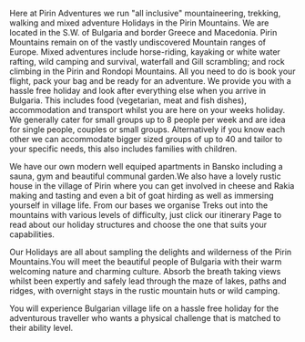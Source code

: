 Here at Pirin Adventures we run "all inclusive" mountaineering, trekking, walking and mixed adventure Holidays in the Pirin Mountains. We are located in the S.W. of Bulgaria and border Greece and Macedonia. Pirin Mountains remain on of the vastly undiscovered Mountain ranges of Europe. Mixed adventures include horse-riding, kayaking or white water rafting, wild camping and survival, waterfall and Gill scrambling; and rock climbing in the Pirin and Rondopi Mountains. All you need to do is book your flight, pack your bag and be ready for an adventure. We provide you with a hassle free holiday and look after everything else when you arrive in Bulgaria. This includes food (vegetarian, meat and fish dishes), accommodation and transport whilst you are here on your weeks holiday. We  generally cater for small groups up to 8 people per week and are idea for single people, couples or small groups. Alternatively if you know each other we can accommodate bigger sized groups of up to 40 and tailor to your specific needs, this also includes families with children.

We have our own modern well equiped apartments in Bansko including a sauna, gym and beautiful communal garden.We also have a lovely rustic house in the village of Pirin where you can get involved in cheese and Rakia making and tasting and even a bit of goat hirding as well as immersing yourself in village life. From our bases we organise Treks out into the mountains with various levels of difficulty, just click our itinerary Page to read about our holiday structures and choose the one that suits your capabilities.

Our Holidays are all about sampling the delights and wilderness of the Pirin Mountains.You will meet the beautiful people of Bulgaria with their warm welcoming nature and charming culture. Absorb the breath taking views whilst been expertly and safely lead through the maze of lakes, paths and ridges, with overnight stays in the rustic mountain huts or wild camping.

You will experience Bulgarian village life on a hassle free holiday for the adventurous traveller who wants a physical challenge that is matched to their ability level.